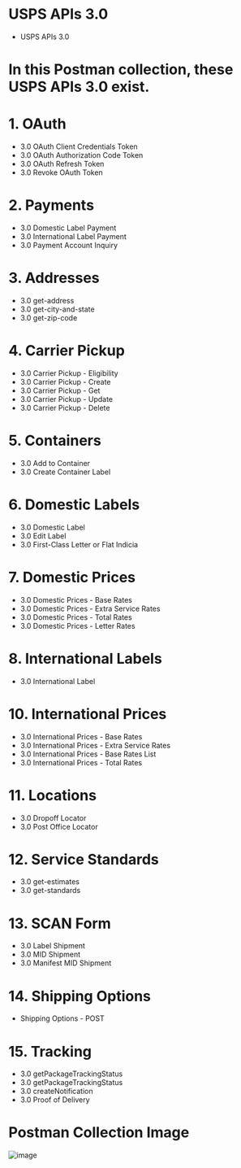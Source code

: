 # USPS APIs 3.0
  * USPS APIs 3.0
# In this Postman collection, these USPS APIs 3.0 exist.
# 1. OAuth
 * 3.0 OAuth Client Credentials Token
 * 3.0 OAuth Authorization Code Token
 * 3.0 OAuth Refresh Token
 * 3.0 Revoke OAuth Token
# 2. Payments
 * 3.0 Domestic Label Payment
 * 3.0 International Label Payment
 * 3.0 Payment Account Inquiry
# 3. Addresses
 * 3.0 get-address
 * 3.0 get-city-and-state
 * 3.0 get-zip-code
# 4. Carrier Pickup
 * 3.0 Carrier Pickup - Eligibility
 * 3.0 Carrier Pickup - Create
 * 3.0 Carrier Pickup - Get
 * 3.0 Carrier Pickup - Update
 * 3.0 Carrier Pickup - Delete
# 5. Containers
 * 3.0 Add to Container
 * 3.0 Create Container Label
# 6. Domestic Labels
 * 3.0 Domestic Label
 * 3.0 Edit Label
 * 3.0 First-Class Letter or Flat Indicia
# 7. Domestic Prices
 * 3.0 Domestic Prices - Base Rates
 * 3.0 Domestic Prices - Extra Service Rates
 * 3.0 Domestic Prices - Total Rates
 * 3.0 Domestic Prices - Letter Rates
# 8. International Labels
 * 3.0 International Label
# 10. International Prices
 * 3.0 International Prices - Base Rates
 * 3.0 International Prices - Extra Service Rates
 * 3.0 International Prices - Base Rates List
 * 3.0 International Prices - Total Rates
# 11. Locations
 * 3.0 Dropoff Locator
 * 3.0 Post Office Locator
# 12. Service Standards
 * 3.0 get-estimates
 * 3.0 get-standards
# 13. SCAN Form
 * 3.0 Label Shipment
 * 3.0 MID Shipment
 * 3.0 Manifest MID Shipment
# 14. Shipping Options
 * Shipping Options - POST
# 15. Tracking
 * 3.0 getPackageTrackingStatus
 * 3.0 getPackageTrackingStatus
 * 3.0 createNotification
 * 3.0 Proof of Delivery
# Postman Collection Image
![image](https://github.com/user-attachments/assets/b005fbf4-c42f-4253-a53b-533b9926d218)
